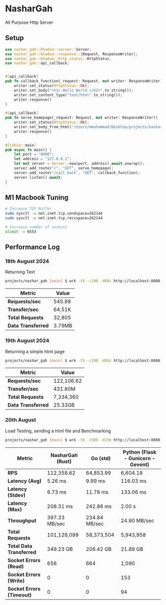 # NasharGah
All Purpose Http Server

## Setup

```rust
use nashar_gah::khadim::server::Server;
use nashar_gah::khadim::response::{Request, ResponseWriter};
use nashar_gah::khadim::http_status::HttpStatus;
use nashar_gah::api_callback;


#[api_callback]
pub fn callback_function(_request: Request, mut writer: ResponseWriter) {
    writer.set_status(HttpStatus::Ok);
    writer.set_body("<h1> Hello World </h1>".to_string());
    writer.set_content_type("text/html".to_string());
    writer.response()
}

#[api_callback]
pub fn serve_homepage(_request: Request, mut writer: ResponseWriter){
    writer.set_status(HttpStatus::Ok);
    writer.set_body_from_html("/Users/mmuhammad/Desktop/projects/nashar_gah/assets/index.html");
    writer.response()
}

#[tokio::main]
pub async fn main() {
    let port = "8080";
    let address = "127.0.0.1";
    let mut server = Server::new(port, address).await.unwrap();
    server.add_route("/", "GET", serve_homepage);
    server.add_route("/call_back", "GET", callback_function);
    server.listen().await;
}
```

## M1 Macbook Tuning

```bash
# Increase TCP Buffer
sudo sysctl -w net.inet.tcp.sendspace=262144
sudo sysctl -w net.inet.tcp.recvspace=262144

# Increase number of sockets
ulimit -n 6553
```

## Performance Log

### 18th August 2024 

Returning Text

```bash
projects/nashar_gah [main] $ wrk -t5 -c100 -d60s http://localhost:8080
```

| Metric             | Value        |
|--------------------|--------------|
| **Requests/sec**   | 545.98       |
| **Transfer/sec**   | 64.51K       |
| **Total Requests** | 32,805       |
| **Data Transferred** | 3.79MB      |


### 19th August 2024 

Returning a simple html page

```bash
projects/nashar_gah [main] $ wrk -t5 -c100 -d60s http://localhost:8080
```

| Metric             | Value        |
|--------------------|--------------|
| **Requests/sec**   | 122,106.62   |
| **Transfer/sec**   | 431.80M      |
| **Total Requests** | 7,334,360    |
| **Data Transferred** | 25.33GB     |


###  20th August

Load Testing, sending a html file and Benchmarking

```bash
projects/nashar_gah [main] $ wrk -t8 -c500 -d15m http://localhost:8080
```

| **Metric**                  | **NasharGah (Rust)** | **Go (std)** | **Python (Flask - Gunicorn - Gevent)** |
|-----------------------------|----------------------|--------------|----------------------------------------|
| **RPS**                     | 112,358.62           | 64,853.99    | 6,604.18                               |
| **Latency (Avg)**           | 5.26 ms              | 9.99 ms      | 116.03 ms                              |
| **Latency (Stdev)**         | 6.73 ms              | 11.78 ms     | 133.06 ms                              |
| **Latency (Max)**           | 208.31 ms            | 242.86 ms    | 2.00 s                                 |
| **Throughput**              | 397.33 MB/sec        | 234.84 MB/sec| 24.90 MB/sec                           |
| **Total Requests**          | 101,128,099          | 58,373,504   | 5,943,958                              |
| **Total Data Transferred**  | 349.23 GB            | 206.42 GB    | 21.89 GB                               |
| **Socket Errors (Read)**    | 656                  | 664          | 1,090                                  |
| **Socket Errors (Write)**   | 0                    | 0            | 153                                    |
| **Socket Errors (Timeout)** | 0                    | 0            | 94                                     |
